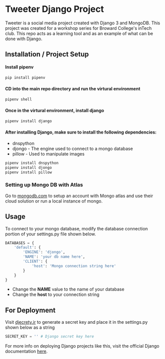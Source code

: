 # Tweeter Django Project

Tweeter is a social media project created with Django 3 and MongoDB. This project was created for a workshop series for Broward College's inTech club. This repo acts as a learning tool and as an example of what can be done with Django.
## Installation / Project Setup


#### Install pipenv
```bash
pip install pipenv
```
#### CD into the main repo directory and run the virtural environment

```bash
pipenv shell
```

#### Once in the virtural environment, install django

```bash
pipenv install django
```

#### After installing Django, make sure to install the following dependencies:

* dnspython
* djongo - The engine used to connect to a mongo database
* pillow - Used to manipulate images

```bash
pipenv install dnspython
pipenv install djongo
pipenv install pillow
```

### Setting up Mongo DB with Atlas

Go to [mongodb.com](https://www.mongodb.com/) to setup an account with Mongo atlas and use their cloud solution or run a local instance of mongo. 

## Usage

To connect to your mongo database, modify the database connection portion of your settings.py file shown below.
```python
DATABASES = {
    'default': {
        'ENGINE': 'djongo',
        'NAME': 'your db name here',
        'CLIENT': {
            'host': 'Mongo connection string here'
        }
    }
}
```
* Change the __NAME__ value to the name of your database
* Change the __host__ to your connection string

## For Deployment
Visit [djecrety.ir](https://djecrety.ir/) to generate a secret key and place it in the settings.py shown below as a string
```python
SECRET_KEY = '' # Django secret key here
```
For more info on deploying Django projects like this, visit the official Django documentation  [here](https://docs.djangoproject.com/en/3.0/howto/deployment/).